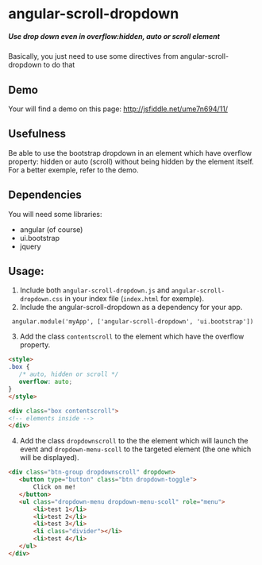 angular-scroll-dropdown
===================

##### Use drop down even in overflow:hidden, auto or scroll element
Basically, you just need to use some directives from angular-scroll-dropdown to do that

## Demo

Your will find a demo on this page:
http://jsfiddle.net/ume7n694/11/

## Usefulness

Be able to use the bootstrap dropdown in an element which have overflow property: hidden or auto (scroll) without being hidden by the element itself. For a better exemple, refer to the demo.

## Dependencies

You will need some libraries:
- angular (of course)
- ui.bootstrap
- jquery

## Usage:

1. Include both `angular-scroll-dropdown.js` and `angular-scroll-dropdown.css` in your index file (`index.html` for exemple).
2. Include the angular-scroll-dropdown as a dependency for your app.
 ```angular
  angular.module('myApp', ['angular-scroll-dropdown', 'ui.bootstrap'])
 ```
3. Add the class `contentscroll` to the element which have the overflow property.
 ```html
<style>
.box {
    /* auto, hidden or scroll */
    overflow: auto;
}
</style>

<div class="box contentscroll">
<!-- elements inside -->
</div>
 ```
4. Add the class `dropdownscroll` to the the element which will launch the event and `dropdown-menu-scoll` to the   targeted element (the one which will be displayed).

 ```html
<div class="btn-group dropdownscroll" dropdown>
    <button type="button" class="btn dropdown-toggle">
        Click on me!
    </button>
    <ul class="dropdown-menu dropdown-menu-scoll" role="menu">
        <li>test 1</li>
        <li>test 2</li>
        <li>test 3</li>
        <li class="divider"></li>
        <li>test 4</li>
    </ul>
</div>
 ```
